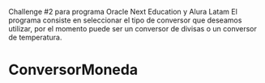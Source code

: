 Challenge #2 para programa Oracle Next Education y Alura Latam
El programa consiste en seleccionar el tipo de conversor que deseamos utilizar, por el momento puede ser un conversor de divisas o un conversor de temperatura.

# ConversorMoneda
